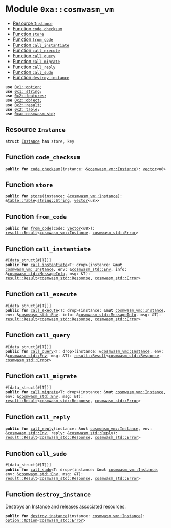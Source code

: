 
<a name="0xa_cosmwasm_vm"></a>

# Module `0xa::cosmwasm_vm`



-  [Resource `Instance`](#0xa_cosmwasm_vm_Instance)
-  [Function `code_checksum`](#0xa_cosmwasm_vm_code_checksum)
-  [Function `store`](#0xa_cosmwasm_vm_store)
-  [Function `from_code`](#0xa_cosmwasm_vm_from_code)
-  [Function `call_instantiate`](#0xa_cosmwasm_vm_call_instantiate)
-  [Function `call_execute`](#0xa_cosmwasm_vm_call_execute)
-  [Function `call_query`](#0xa_cosmwasm_vm_call_query)
-  [Function `call_migrate`](#0xa_cosmwasm_vm_call_migrate)
-  [Function `call_reply`](#0xa_cosmwasm_vm_call_reply)
-  [Function `call_sudo`](#0xa_cosmwasm_vm_call_sudo)
-  [Function `destroy_instance`](#0xa_cosmwasm_vm_destroy_instance)


<pre><code><b>use</b> <a href="">0x1::option</a>;
<b>use</b> <a href="">0x1::string</a>;
<b>use</b> <a href="">0x2::features</a>;
<b>use</b> <a href="">0x2::object</a>;
<b>use</b> <a href="">0x2::result</a>;
<b>use</b> <a href="">0x2::table</a>;
<b>use</b> <a href="cosmwasm_std.md#0xa_cosmwasm_std">0xa::cosmwasm_std</a>;
</code></pre>



<a name="0xa_cosmwasm_vm_Instance"></a>

## Resource `Instance`



<pre><code><b>struct</b> <a href="cosmwasm_vm.md#0xa_cosmwasm_vm_Instance">Instance</a> <b>has</b> store, key
</code></pre>



<a name="0xa_cosmwasm_vm_code_checksum"></a>

## Function `code_checksum`



<pre><code><b>public</b> <b>fun</b> <a href="cosmwasm_vm.md#0xa_cosmwasm_vm_code_checksum">code_checksum</a>(instance: &<a href="cosmwasm_vm.md#0xa_cosmwasm_vm_Instance">cosmwasm_vm::Instance</a>): <a href="">vector</a>&lt;u8&gt;
</code></pre>



<a name="0xa_cosmwasm_vm_store"></a>

## Function `store`



<pre><code><b>public</b> <b>fun</b> <a href="cosmwasm_vm.md#0xa_cosmwasm_vm_store">store</a>(instance: &<a href="cosmwasm_vm.md#0xa_cosmwasm_vm_Instance">cosmwasm_vm::Instance</a>): &<a href="_Table">table::Table</a>&lt;<a href="_String">string::String</a>, <a href="">vector</a>&lt;u8&gt;&gt;
</code></pre>



<a name="0xa_cosmwasm_vm_from_code"></a>

## Function `from_code`



<pre><code><b>public</b> <b>fun</b> <a href="cosmwasm_vm.md#0xa_cosmwasm_vm_from_code">from_code</a>(code: <a href="">vector</a>&lt;u8&gt;): <a href="_Result">result::Result</a>&lt;<a href="cosmwasm_vm.md#0xa_cosmwasm_vm_Instance">cosmwasm_vm::Instance</a>, <a href="cosmwasm_std.md#0xa_cosmwasm_std_Error">cosmwasm_std::Error</a>&gt;
</code></pre>



<a name="0xa_cosmwasm_vm_call_instantiate"></a>

## Function `call_instantiate`



<pre><code>#[data_struct(#[T])]
<b>public</b> <b>fun</b> <a href="cosmwasm_vm.md#0xa_cosmwasm_vm_call_instantiate">call_instantiate</a>&lt;T: drop&gt;(instance: &<b>mut</b> <a href="cosmwasm_vm.md#0xa_cosmwasm_vm_Instance">cosmwasm_vm::Instance</a>, env: &<a href="cosmwasm_std.md#0xa_cosmwasm_std_Env">cosmwasm_std::Env</a>, info: &<a href="cosmwasm_std.md#0xa_cosmwasm_std_MessageInfo">cosmwasm_std::MessageInfo</a>, msg: &T): <a href="_Result">result::Result</a>&lt;<a href="cosmwasm_std.md#0xa_cosmwasm_std_Response">cosmwasm_std::Response</a>, <a href="cosmwasm_std.md#0xa_cosmwasm_std_Error">cosmwasm_std::Error</a>&gt;
</code></pre>



<a name="0xa_cosmwasm_vm_call_execute"></a>

## Function `call_execute`



<pre><code>#[data_struct(#[T])]
<b>public</b> <b>fun</b> <a href="cosmwasm_vm.md#0xa_cosmwasm_vm_call_execute">call_execute</a>&lt;T: drop&gt;(instance: &<b>mut</b> <a href="cosmwasm_vm.md#0xa_cosmwasm_vm_Instance">cosmwasm_vm::Instance</a>, env: &<a href="cosmwasm_std.md#0xa_cosmwasm_std_Env">cosmwasm_std::Env</a>, info: &<a href="cosmwasm_std.md#0xa_cosmwasm_std_MessageInfo">cosmwasm_std::MessageInfo</a>, msg: &T): <a href="_Result">result::Result</a>&lt;<a href="cosmwasm_std.md#0xa_cosmwasm_std_Response">cosmwasm_std::Response</a>, <a href="cosmwasm_std.md#0xa_cosmwasm_std_Error">cosmwasm_std::Error</a>&gt;
</code></pre>



<a name="0xa_cosmwasm_vm_call_query"></a>

## Function `call_query`



<pre><code>#[data_struct(#[T])]
<b>public</b> <b>fun</b> <a href="cosmwasm_vm.md#0xa_cosmwasm_vm_call_query">call_query</a>&lt;T: drop&gt;(instance: &<a href="cosmwasm_vm.md#0xa_cosmwasm_vm_Instance">cosmwasm_vm::Instance</a>, env: &<a href="cosmwasm_std.md#0xa_cosmwasm_std_Env">cosmwasm_std::Env</a>, msg: &T): <a href="_Result">result::Result</a>&lt;<a href="cosmwasm_std.md#0xa_cosmwasm_std_Response">cosmwasm_std::Response</a>, <a href="cosmwasm_std.md#0xa_cosmwasm_std_Error">cosmwasm_std::Error</a>&gt;
</code></pre>



<a name="0xa_cosmwasm_vm_call_migrate"></a>

## Function `call_migrate`



<pre><code>#[data_struct(#[T])]
<b>public</b> <b>fun</b> <a href="cosmwasm_vm.md#0xa_cosmwasm_vm_call_migrate">call_migrate</a>&lt;T: drop&gt;(instance: &<b>mut</b> <a href="cosmwasm_vm.md#0xa_cosmwasm_vm_Instance">cosmwasm_vm::Instance</a>, env: &<a href="cosmwasm_std.md#0xa_cosmwasm_std_Env">cosmwasm_std::Env</a>, msg: &T): <a href="_Result">result::Result</a>&lt;<a href="cosmwasm_std.md#0xa_cosmwasm_std_Response">cosmwasm_std::Response</a>, <a href="cosmwasm_std.md#0xa_cosmwasm_std_Error">cosmwasm_std::Error</a>&gt;
</code></pre>



<a name="0xa_cosmwasm_vm_call_reply"></a>

## Function `call_reply`



<pre><code><b>public</b> <b>fun</b> <a href="cosmwasm_vm.md#0xa_cosmwasm_vm_call_reply">call_reply</a>(instance: &<b>mut</b> <a href="cosmwasm_vm.md#0xa_cosmwasm_vm_Instance">cosmwasm_vm::Instance</a>, env: &<a href="cosmwasm_std.md#0xa_cosmwasm_std_Env">cosmwasm_std::Env</a>, reply: &<a href="cosmwasm_std.md#0xa_cosmwasm_std_Reply">cosmwasm_std::Reply</a>): <a href="_Result">result::Result</a>&lt;<a href="cosmwasm_std.md#0xa_cosmwasm_std_Response">cosmwasm_std::Response</a>, <a href="cosmwasm_std.md#0xa_cosmwasm_std_Error">cosmwasm_std::Error</a>&gt;
</code></pre>



<a name="0xa_cosmwasm_vm_call_sudo"></a>

## Function `call_sudo`



<pre><code>#[data_struct(#[T])]
<b>public</b> <b>fun</b> <a href="cosmwasm_vm.md#0xa_cosmwasm_vm_call_sudo">call_sudo</a>&lt;T: drop&gt;(instance: &<b>mut</b> <a href="cosmwasm_vm.md#0xa_cosmwasm_vm_Instance">cosmwasm_vm::Instance</a>, env: &<a href="cosmwasm_std.md#0xa_cosmwasm_std_Env">cosmwasm_std::Env</a>, msg: &T): <a href="_Result">result::Result</a>&lt;<a href="cosmwasm_std.md#0xa_cosmwasm_std_Response">cosmwasm_std::Response</a>, <a href="cosmwasm_std.md#0xa_cosmwasm_std_Error">cosmwasm_std::Error</a>&gt;
</code></pre>



<a name="0xa_cosmwasm_vm_destroy_instance"></a>

## Function `destroy_instance`

Destroys an Instance and releases associated resources.


<pre><code><b>public</b> <b>fun</b> <a href="cosmwasm_vm.md#0xa_cosmwasm_vm_destroy_instance">destroy_instance</a>(instance: <a href="cosmwasm_vm.md#0xa_cosmwasm_vm_Instance">cosmwasm_vm::Instance</a>): <a href="_Option">option::Option</a>&lt;<a href="cosmwasm_std.md#0xa_cosmwasm_std_Error">cosmwasm_std::Error</a>&gt;
</code></pre>
